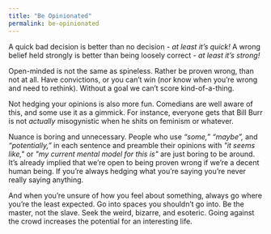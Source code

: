 ```yaml
---
title: "Be Opinionated"
permalink: be-opinionated
---
```


A quick bad decision is better than no decision - *at least it’s quick!* A wrong belief held strongly is better than being loosely correct - *at least it’s strong!*

Open-minded is not the same as spineless. Rather be proven wrong, than not at all. Have convictions, or you can’t win (nor know when you’re wrong and need to rethink). Without a goal we can’t score kind-of-a-thing.

Not hedging your opinions is also more fun. Comedians are well aware of this, and some use it as a gimmick. For instance, everyone gets that Bill Burr is not *actually* misogynistic when he shits on feminism or whatever.

Nuance is boring and unnecessary. People who use *“some,”* *“maybe”,* and *“potentially,”* in each sentence and preamble their opinions with *"it seems like,"* or *"my current mental model for this is"* are just boring to be around. It’s already implied that we’re open to being proven wrong if we’re a decent human being. If you’re always hedging what you’re saying you’re never really saying anything.

And when you’re unsure of how you feel about something, always go where you’re the least expected. Go into spaces you shouldn’t go into. Be the master, not the slave. Seek the weird, bizarre, and esoteric. Going against the crowd increases the potential for an interesting life.
